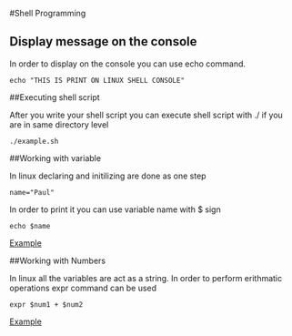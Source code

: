 #Shell Programming

## Display message on the console

In order to display on the console you can use echo command.

    echo "THIS IS PRINT ON LINUX SHELL CONSOLE" 

##Executing shell script

After you write your shell script you can execute shell script with ./ if you are in same directory level 

    ./example.sh


##Working with variable

In linux declaring and initilizing are done as one step

    name="Paul"

In order to print it you can use variable name with $ sign 
    
    echo $name

[Example](https://github.com/Piusha/awd2/blob/shell_scripts/variables.sh)


##Working with Numbers

In linux all the variables are act as a string. In order to perform erithmatic operations expr command can be used

    expr $num1 + $num2

[Example](https://github.com/Piusha/awd2/blob/shell_scripts/numbers.sh)





